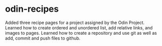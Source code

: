 # odin-recipes

Added three recipe pages for a project assigned by the Odin Project.
Learned how to create ordered and unordered list, add relative links, and images to pages.
Learned how to create a repository and use git as well as add, commit and push files to github.